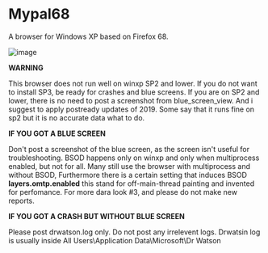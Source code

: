 # Mypal68

A browser for Windows XP based on Firefox 68.

![image](https://user-images.githubusercontent.com/19492771/152347482-f51058cd-2967-4bc5-80fd-5d269c328774.png)


**WARNING**

This browser does not run well on winxp SP2 and lower. If you do not want to install SP3, be ready for crashes and blue screens.
If you are on SP2 and lower, there is no need to post a screenshot from blue_screen_view. And i suggest to apply postready updates of 2019.
Some say that it runs fine on sp2 but it is no accurate data what to do.

**IF YOU GOT A BLUE SCREEN**

Don't post a screenshot of the blue screen, as the screen isn't useful for troubleshooting.
BSOD happens only on winxp and only when multiprocess enabled, but not for all. Many still use the browser with multiprocess and without BSOD,
Furthermore there is a certain setting that induces BSOD **layers.omtp.enabled** this stand for off-main-thread painting
and invented for perfomance. For more dara look #3, and please do not make new reports.


**IF YOU GOT A CRASH BUT WITHOUT BLUE SCREEN**

Please post drwatson.log only. Do not post any irrelevent logs.
Drwatsin log is usually inside All Users\Application Data\Microsoft\Dr Watson
